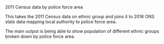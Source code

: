 2011 Census data by police force area

This takes the 2011 Census data on ethnic group and joins it to 2016 ONS stats data mapping local authority to police force area.

The main output is being able to show population of different ethnic groups broken down by police force area.